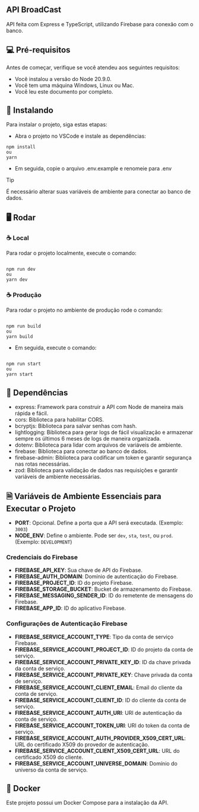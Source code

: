## API BroadCast

API feita com Express e TypeScript, utilizando Firebase para conexão com o banco.

## 💻 Pré-requisitos

Antes de começar, verifique se você atendeu aos seguintes requisitos:

- Você instalou a versão do Node 20.9.0.
- Você tem uma máquina Windows, Linux ou Mac.
- Você leu este documento por completo.

## 🚀 Instalando

Para instalar o projeto, siga estas etapas:

- Abra o projeto no VSCode e instale as dependências:

```
npm install
ou
yarn
```

- Em seguida, copie o arquivo .env.example e renomeie para .env

> [!TIP]
> É necessário alterar suas variáveis de ambiente para conectar ao banco de dados.

## 🖥️ Rodar

### ☕ Local

Para rodar o projeto localmente, execute o comando:

```

npm run dev
ou
yarn dev

```

### ☕ Produção

Para rodar o projeto no ambiente de produção rode o comando:

```

npm run build
ou
yarn build

```

- Em seguida, execute o comando:

```

npm run start
ou
yarn start

```

## 📖 Dependências

- express: Framework para construir a API com Node de maneira mais rápida e fácil.
- cors: Biblioteca para habilitar CORS.
- bcryptjs: Biblioteca para salvar senhas com hash.
- lightlogging: Biblioteca para gerar logs de fácil visualização e armazenar sempre os últimos 6 meses de logs de maneira organizada.
- dotenv: Biblioteca para lidar com arquivos de variáveis de ambiente.
- firebase: Biblioteca para conectar ao banco de dados.
- firebase-admin: Biblioteca para codificar um token e garantir segurança nas rotas necessárias.
- zod: Biblioteca para validação de dados nas requisições e garantir variáveis de ambiente necessárias.

## 🗎 Variáveis de Ambiente Essenciais para Executar o Projeto

- **PORT**: Opcional. Define a porta que a API será executada. (Exemplo: `3003`)
- **NODE_ENV**: Define o ambiente. Pode ser `dev`, `sta`, `test`, ou `prod`. (Exemplo: `DEVELOPMENT`)

### Credenciais do Firebase

- **FIREBASE_API_KEY**: Sua chave de API do Firebase.
- **FIREBASE_AUTH_DOMAIN**: Domínio de autenticação do Firebase.
- **FIREBASE_PROJECT_ID**: ID do projeto Firebase.
- **FIREBASE_STORAGE_BUCKET**: Bucket de armazenamento do Firebase.
- **FIREBASE_MESSAGING_SENDER_ID**: ID do remetente de mensagens do Firebase.
- **FIREBASE_APP_ID**: ID do aplicativo Firebase.

### Configurações de Autenticação Firebase

- **FIREBASE_SERVICE_ACCOUNT_TYPE**: Tipo da conta de serviço Firebase.
- **FIREBASE_SERVICE_ACCOUNT_PROJECT_ID**: ID do projeto da conta de serviço.
- **FIREBASE_SERVICE_ACCOUNT_PRIVATE_KEY_ID**: ID da chave privada da conta de serviço.
- **FIREBASE_SERVICE_ACCOUNT_PRIVATE_KEY**: Chave privada da conta de serviço.
- **FIREBASE_SERVICE_ACCOUNT_CLIENT_EMAIL**: Email do cliente da conta de serviço.
- **FIREBASE_SERVICE_ACCOUNT_CLIENT_ID**: ID do cliente da conta de serviço.
- **FIREBASE_SERVICE_ACCOUNT_AUTH_URI**: URI de autenticação da conta de serviço.
- **FIREBASE_SERVICE_ACCOUNT_TOKEN_URI**: URI do token da conta de serviço.
- **FIREBASE_SERVICE_ACCOUNT_AUTH_PROVIDER_X509_CERT_URL**: URL do certificado X509 do provedor de autenticação.
- **FIREBASE_SERVICE_ACCOUNT_CLIENT_X509_CERT_URL**: URL do certificado X509 do cliente.
- **FIREBASE_SERVICE_ACCOUNT_UNIVERSE_DOMAIN**: Domínio do universo da conta de serviço.

## 🫙 Docker

Este projeto possui um Docker Compose para a instalação da API.
